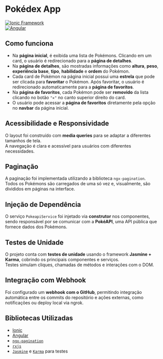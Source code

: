 # Pokédex App

[![Ionic Framework](https://img.shields.io/badge/Ionic-Framework-3880ff?logo=ionic&logoColor=white)](https://ionicframework.com/)  
[![Angular](https://img.shields.io/badge/Angular-v16.2.7-red?logo=angular&logoColor=white)](https://angular.io/)

## Como funciona

- Na **página inicial**, é exibida uma lista de Pokémons. Clicando em um card, o usuário é redirecionado para a **página de detalhes**.
- Na **página de detalhes**, são mostradas informações como **altura**, **peso**, **experiência base**, **tipo**, **habilidade** e **ordem** do Pokémon.
- Cada card de Pokémon na página inicial possui uma **estrela** que pode ser clicada para **favoritar** o Pokémon. Após favoritar, o usuário é redirecionado automaticamente para a **página de favoritos**.
- Na **página de favoritos**, cada Pokémon pode ser **removido** da lista clicando no botão `"✕"` no canto superior direito do card.
- O usuário pode acessar a **página de favoritos** diretamente pela opção no **navbar** da página inicial.

## Acessibilidade e Responsividade

O layout foi construído com **media queries** para se adaptar a diferentes tamanhos de tela.  
A navegação é clara e acessível para usuários com diferentes necessidades.

## Paginação

A paginação foi implementada utilizando a biblioteca `ngx-pagination`.  
Todos os Pokémons são carregados de uma só vez e, visualmente, são divididos em páginas na interface.

## Injeção de Dependência

O serviço `PokeapiService` foi injetado via **construtor** nos componentes, sendo responsável por se comunicar com a **PokéAPI**, uma API pública que fornece dados dos Pokémons.

## Testes de Unidade

O projeto conta com **testes de unidade** usando o framework **Jasmine + Karma**, cobrindo os principais componentes e serviços.  
Testes simulam cliques, chamadas de métodos e interações com o DOM.

## Integração com Webhook

Foi configurado um **webhook com o GitHub**, permitindo integração automática entre os commits do repositório e ações externas, como notificações ou deploy local via ngrok.

## Bibliotecas Utilizadas

- [Ionic](https://ionicframework.com/)
- [Angular](https://angular.io/)
- [`ngx-pagination`](https://www.npmjs.com/package/ngx-pagination)
- [`rxjs`](https://rxjs.dev/)
- [`Jasmine`](https://jasmine.github.io/) e [`Karma`](https://karma-runner.github.io/) para testes